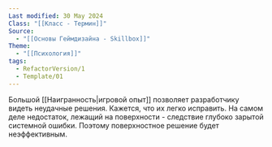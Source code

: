 ```yaml
---
Last modified: 30 May 2024
Class: "[[Класс - Термин]]"
Source:
  - "[[Основы Геймдизайна - Skillbox]]"
Theme:
  - "[[Психология]]"
tags:
  - RefactorVersion/1
  - Template/01
---
```

Большой [[Наигранность|игровой опыт]] позволяет разработчику видеть неудачные решения.
Кажется, что их легко исправить.
На самом деле недостаток, лежащий на поверхности - следствие глубоко зарытой системной ошибки. 
Поэтому поверхностное решение будет неэффективным.